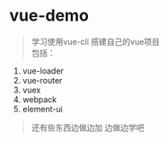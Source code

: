 # vue-demo
> 学习使用vue-cli 搭建自己的vue项目  
> 包括：
1. vue-loader
2. vue-router
3. vuex
4. webpack
5. element-ui
> 还有些东西边做边加  边做边学吧
